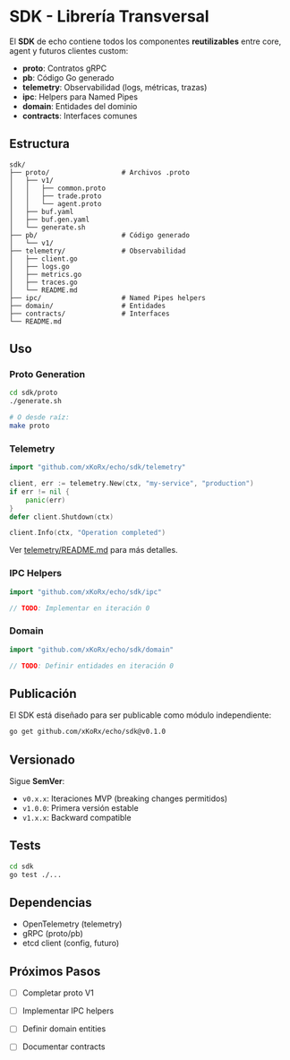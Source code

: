 # SDK - Librería Transversal

El **SDK** de echo contiene todos los componentes **reutilizables** entre core, agent y futuros clientes custom:

- **proto**: Contratos gRPC
- **pb**: Código Go generado
- **telemetry**: Observabilidad (logs, métricas, trazas)
- **ipc**: Helpers para Named Pipes
- **domain**: Entidades del dominio
- **contracts**: Interfaces comunes

## Estructura

```
sdk/
├── proto/                  # Archivos .proto
│   ├── v1/
│   │   ├── common.proto
│   │   ├── trade.proto
│   │   └── agent.proto
│   ├── buf.yaml
│   ├── buf.gen.yaml
│   └── generate.sh
├── pb/                     # Código generado
│   └── v1/
├── telemetry/              # Observabilidad
│   ├── client.go
│   ├── logs.go
│   ├── metrics.go
│   ├── traces.go
│   └── README.md
├── ipc/                    # Named Pipes helpers
├── domain/                 # Entidades
├── contracts/              # Interfaces
└── README.md
```

## Uso

### Proto Generation

```bash
cd sdk/proto
./generate.sh

# O desde raíz:
make proto
```

### Telemetry

```go
import "github.com/xKoRx/echo/sdk/telemetry"

client, err := telemetry.New(ctx, "my-service", "production")
if err != nil {
    panic(err)
}
defer client.Shutdown(ctx)

client.Info(ctx, "Operation completed")
```

Ver [telemetry/README.md](telemetry/README.md) para más detalles.

### IPC Helpers

```go
import "github.com/xKoRx/echo/sdk/ipc"

// TODO: Implementar en iteración 0
```

### Domain

```go
import "github.com/xKoRx/echo/sdk/domain"

// TODO: Definir entidades en iteración 0
```

## Publicación

El SDK está diseñado para ser publicable como módulo independiente:

```bash
go get github.com/xKoRx/echo/sdk@v0.1.0
```

## Versionado

Sigue **SemVer**:

- `v0.x.x`: Iteraciones MVP (breaking changes permitidos)
- `v1.0.0`: Primera versión estable
- `v1.x.x`: Backward compatible

## Tests

```bash
cd sdk
go test ./...
```

## Dependencias

- OpenTelemetry (telemetry)
- gRPC (proto/pb)
- etcd client (config, futuro)

## Próximos Pasos

- [ ] Completar proto V1
- [ ] Implementar IPC helpers
- [ ] Definir domain entities
- [ ] Documentar contracts

